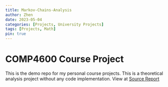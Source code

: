```yaml
---
title: Markov-Chains-Analysis
author: Zhen
date: 2023-05-04
categories: [Projects, University Projects]
tags: [Projects, Math]
pin: true
---
```


# COMP4600 Course Project


This is the demo repo for my personal course projects. This is a theoretical analysis project without any code implementation. View at [Source Report](https://drive.google.com/file/d/1mNSd2DbAicEMcNFTf_7qm3yskN72f2aQ/view?pli=1)
